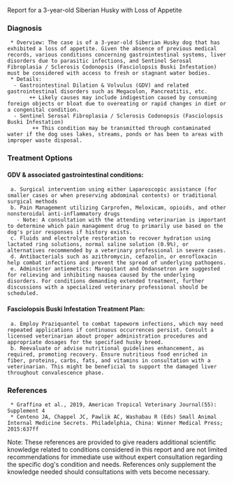 Report for a 3-year-old Siberian Husky with Loss of Appetite

   ### Diagnosis
     * Overview: The case is of a 3-year-old Siberian Husky dog that has exhibited a loss of appetite. Given the absence of previous medical records, various conditions concerning gastrointestinal systems, liver disorders due to parasitic infections, and Sentinel Serosal Fibroplasia / Sclerosis Codonopsis (Fasciolopsis Buski Infestation) must be considered with access to fresh or stagnant water bodies.
     * Details:
      - Gastrointestinal Dilation & Volvulus (GDV) and related gastrointestinal disorders such as Megacolon, Pancreatitis, etc.
           ++ Likely causes may include indigestion caused by consuming foreign objects or bloat due to overeating or rapid changes in diet or a congenital condition.
      - Sentinel Serosal Fibroplasia / Sclerosis Codonopsis (Fasciolopsis Buski Infestation)
            ++ This condition may be transmitted through contaminated water if the dog uses lakes, streams, ponds or has been to areas with improper waste disposal.

   ### Treatment Options
   #### GDV & associated gastrointestinal conditions:
     a. Surgical intervention using either Laparoscopic assistance (for smaller cases or when preserving abdominal contents) or traditional surgical methods
     b. Pain Management utilizing Carprofen, Meloxicam, opioids, and other nonsteroidal anti-inflammatory drugs
       - Note: A consultation with the attending veterinarian is important to determine which pain management drug to primarily use based on the dog's prior responses if history exists.
     c. Fluids and electrolyte restoration to recover hydration using lactated ring solutions, normal saline solution (0.9%), or alternatives recommended by a veterinary professional in severe cases.
     d. Antibacterials such as azithromycin, cefazolin, or enrofloxacin help combat infections and prevent the spread of underlying pathogens.
     e. Administer antiemetics: Maropitant and Ondansetron are suggested for relieving and inhibiting nausea caused by the underlying disorders. For conditions demanding extended treatment, further discussions with a specialized veterinary professional should be scheduled.

   #### Fasciolopsis Buski Infestation Treatment Plan:
     a. Employ Praziquantel to combat tapeworm infections, which may need repeated applications if continuous occurrences persist. Consult a licensed veterinarian about proper administration procedures and appropriate dosages for the specified husky breed.
     b. Reevaluate or advise nutritional guidelines enhancement, as required, promoting recovery. Ensure nutritious food enriched in fiber, proteins, carbs, fats, and vitamins in consultation with a veterinarian. This might be beneficial to support the damaged liver throughout convalescence phase.

   ### References
     * Graffina et al., 2019, American Tropical Veterinary Journal(55): Supplement 4
     * Centeno JA, Chappel JC, Pawlik AC, Washabau R (Eds) Small Animal Internal Medicine Secrets. Philadelphia, China: Winner Medical Press; 2015:637ff
   Note: These references are provided to give readers additional scientific knowledge related to conditions considered in this report and are not limited recommendations for immediate use without expert consultation regarding the specific dog's condition and needs. References only supplement the knowledge needed should consultations with vets become necessary.